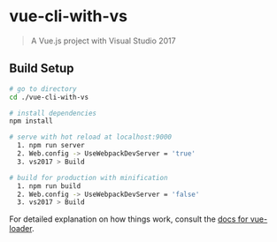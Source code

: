 # vue-cli-with-vs

> A Vue.js project with Visual Studio 2017

## Build Setup

``` bash
# go to directory
cd ./vue-cli-with-vs

# install dependencies
npm install

# serve with hot reload at localhost:9000
  1. npm run server
  2. Web.config -> UseWebpackDevServer = 'true'
  3. vs2017 > Build

# build for production with minification
  1. npm run build
  2. Web.config -> UseWebpackDevServer = 'false'
  3. vs2017 > Build
```

For detailed explanation on how things work, consult the [docs for vue-loader](http://vuejs.github.io/vue-loader).
